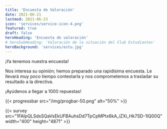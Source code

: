 ```yaml
---
title: 'Encuesta de Valoración'
date: 2021-06-21
lastmod: 2021-06-23
icon: 'services/service-icon-4.png'
featured: true
draft: false
heroHeading: 'Encuesta de valoración'
# heroSubHeading: 'Valoración de la situación del Club Estudiantes'
heroBackground: 'services/estu.jpg'
---
```


¡Ya tenemos nuestra encuesta!

Nos interesa su opinión; hemos preparado una rapidísima encuesta. Le llevará muy poco tiempo contestarla y nos comprometemos a trasladar su resultado a la directiva.

¡Ayúdenos a llegar a 1000 repuestas!

{{< progressbar src="/img/progbar-50.png" alt="50%" >}}

{{< survey src="1FAIpQLSdsSQaVsEkUFBAuhsDd7TpCpMPtx6kA_iZXi_Hk7SD-1lQ00Q" width="400" height="4871" >}}